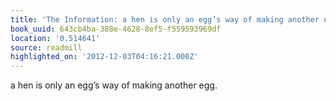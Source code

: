 ```yaml
---
title: 'The Information: a hen is only an egg’s way of making another egg.'
book_uuid: 643cb4ba-388e-4628-8ef5-f559593969df
location: '0.514641'
source: readmill
highlighted_on: '2012-12-03T04:16:21.000Z'
---
```


a hen is only an egg’s way of making another egg.